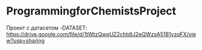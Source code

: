 # ProgrammingforChemistsProject
Проект с датасетом 
-DATASET: https://drive.google.com/file/d/1tWtzQwqUZ2chtdIJ2eQWzsA5181yzqFX/view?usp=sharing
